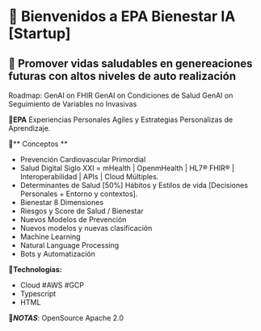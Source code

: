 
# 🔹 Bienvenidos a EPA Bienestar IA [Startup]
## 🔸 Promover vidas saludables en genereaciones futuras con altos niveles de auto realización
Roadmap:
GenAI on FHIR
GenAI on Condiciones de Salud
GenAI on Seguimiento de Variables no Invasivas

🔸**EPA**
Experiencias Personales Agiles y Estrategias Personalizas de Aprendizaje.

🔸** Conceptos **
- Prevención Cardiovascular Primordial
- Salud Digital Siglo XXI = mHealth | OpenmHealth | HL7® FHIR® | Interoperabilidad | APIs | Cloud Múltiples.
- Determinantes de Salud [50%] Hábitos y Estilos de vida [Decisiones Personales + Entorno y contextos]. 
- Bienestar 8 Dimensiones
- Riesgos y Score de Salud / Bienestar
- Nuevos Modelos de Prevención
- Nuevos modelos y nuevas clasificación
- Machine Learning
- Natural Language Processing
- Bots y Automatización

🔸**Technologías:**
- Cloud #AWS #GCP
- Typescript
- HTML

📌***NOTAS***: 
OpenSource Apache 2.0
